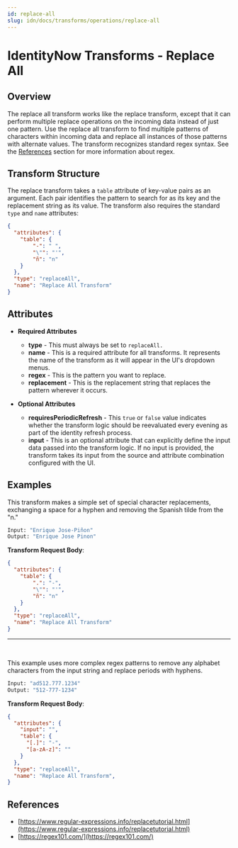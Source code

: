 ```yaml
---
id: replace-all
slug: idn/docs/transforms/operations/replace-all
---
```

# IdentityNow Transforms - Replace All

## Overview

The replace all transform works like the replace transform, except that it can perform multiple replace operations on the incoming data instead of just one pattern. Use the replace all transform to find multiple patterns of characters within incoming data and replace all instances of those patterns with alternate values. The transform recognizes standard regex syntax. See the [References](#references) section for more information about regex.

## Transform Structure

The replace transform takes a `table` attribute of key-value pairs as an argument. Each pair identifies the pattern to search for as its key and the replacement string as its value. The transform also requires the standard `type` and `name` attributes:

```json
{
  "attributes": {
    "table": {
        "-": " ",
        "\"": "'",
        "ñ": "n"
    }
  },
  "type": "replaceAll",
  "name": "Replace All Transform"
}
```

## Attributes

- **Required Attributes**
  - **type** - This must always be set to `replaceAll.`
  - **name** - This is a required attribute for all transforms. It represents the name of the transform as it will appear in the UI's dropdown menus.
  - **regex** - This is the pattern you want to replace.
  - **replacement** - This is the replacement string that replaces the pattern wherever it occurs.

- **Optional Attributes**
  - **requiresPeriodicRefresh** - This `true` or `false` value indicates whether the transform logic should be reevaluated every evening as part of the identity refresh process.
  - **input** - This is an optional attribute that can explicitly define the input data passed into the transform logic. If no input is provided, the transform takes its input from the source and attribute combination configured with the UI.

## Examples

This transform makes a simple set of special character replacements, exchanging a space for a hyphen and removing the Spanish tilde from the "n."

```bash
Input: "Enrique Jose-Piñon"
Output: "Enrique Jose Pinon"
```

**Transform Request Body**:

```json
{
  "attributes": {
    "table": {
        ".": "-",
        "\"": "'",
        "ñ": "n"
    }
  },
  "type": "replaceAll",
  "name": "Replace All Transform"
}
```

---

<p>&nbsp;</p>

This example uses more complex regex patterns to remove any alphabet characters from the input string and replace periods with hyphens.

```bash
Input: "ad512.777.1234"
Output: "512-777-1234"
```

**Transform Request Body**:

```json
{
  "attributes": {
    "input": "",
    "table": {
      "[.]": "-",
      "[a-zA-z]": ""
    }
  },
  "type": "replaceAll",
  "name": "Replace All Transform",
}
```

## References

- [https://www.regular-expressions.info/replacetutorial.html](https://www.regular-expressions.info/replacetutorial.html)
- [https://regex101.com/](https://regex101.com/)
